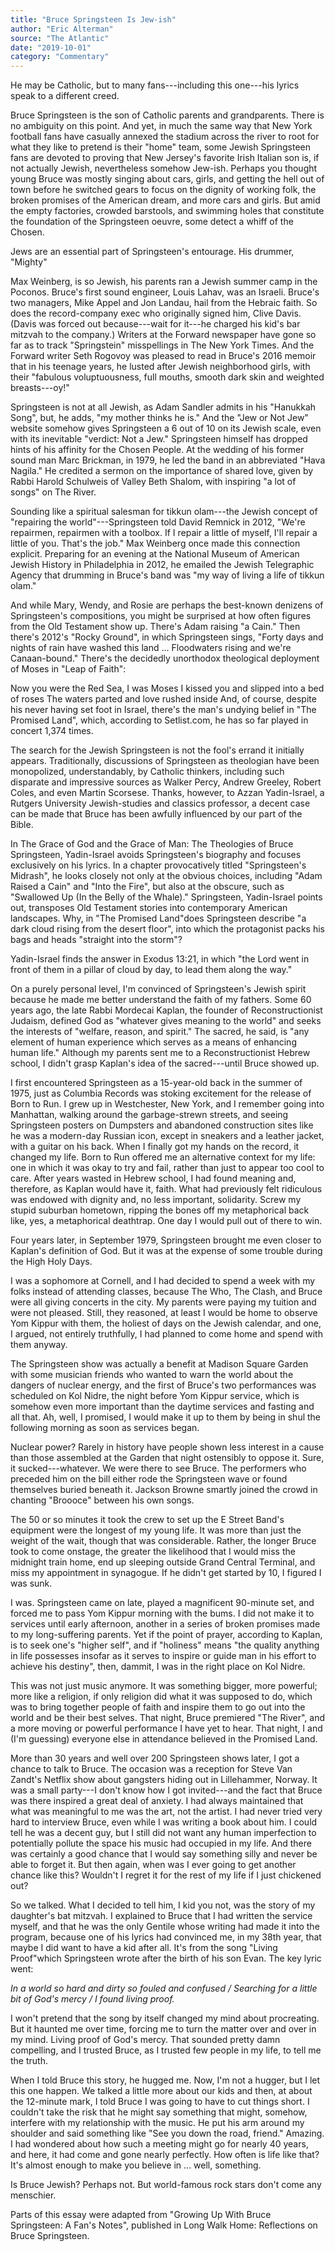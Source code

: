 ```yaml
---
title: "Bruce Springsteen Is Jew-ish"
author: "Eric Alterman"
source: "The Atlantic"
date: "2019-10-01"
category: "Commentary"
---
```


He may be Catholic, but to many fans---including this one---his lyrics speak to a different creed.

Bruce Springsteen is the son of Catholic parents and grandparents. There is no ambiguity on this point. And yet, in much the same way that New York football fans have casually annexed the stadium across the river to root for what they like to pretend is their "home" team, some Jewish Springsteen fans are devoted to proving that New Jersey's favorite Irish Italian son is, if not actually Jewish, nevertheless somehow Jew-ish. Perhaps you thought young Bruce was mostly singing about cars, girls, and getting the hell out of town before he switched gears to focus on the dignity of working folk, the broken promises of the American dream, and more cars and girls. But amid the empty factories, crowded barstools, and swimming holes that constitute the foundation of the Springsteen oeuvre, some detect a whiff of the Chosen.

Jews are an essential part of Springsteen's entourage. His drummer, "Mighty"

Max Weinberg, is so Jewish, his parents ran a Jewish summer camp in the Poconos. Bruce's first sound engineer, Louis Lahav, was an Israeli. Bruce's two managers, Mike Appel and Jon Landau, hail from the Hebraic faith. So does the record-company exec who originally signed him, Clive Davis. (Davis was forced out because---wait for it---he charged his kid's bar mitzvah to the company.) Writers at the Forward newspaper have gone so far as to track "Springstein" misspellings in The New York Times. And the Forward writer Seth Rogovoy was pleased to read in Bruce's 2016 memoir that in his teenage years, he lusted after Jewish neighborhood girls, with their "fabulous voluptuousness, full mouths, smooth dark skin and weighted breasts---oy!"

Springsteen is not at all Jewish, as Adam Sandler admits in his "Hanukkah Song", but, he adds, "my mother thinks he is." And the "Jew or Not Jew" website somehow gives Springsteen a 6 out of 10 on its Jewish scale, even with its inevitable "verdict: Not a Jew." Springsteen himself has dropped hints of his affinity for the Chosen People. At the wedding of his former sound man Marc Brickman, in 1979, he led the band in an abbreviated "Hava Nagila." He credited a sermon on the importance of shared love, given by Rabbi Harold Schulweis of Valley Beth Shalom, with inspiring "a lot of songs" on The River.

Sounding like a spiritual salesman for tikkun olam---the Jewish concept of "repairing the world"---Springsteen told David Remnick in 2012, "We're repairmen, repairmen with a toolbox. If I repair a little of myself, I'll repair a little of you. That's the job." Max Weinberg once made this connection explicit. Preparing for an evening at the National Museum of American Jewish History in Philadelphia in 2012, he emailed the Jewish Telegraphic Agency that drumming in Bruce's band was "my way of living a life of tikkun olam."

And while Mary, Wendy, and Rosie are perhaps the best-known denizens of Springsteen's compositions, you might be surprised at how often figures from the Old Testament show up. There's Adam raising "a Cain." Then there's 2012's "Rocky Ground", in which Springsteen sings, "Forty days and nights of rain have washed this land ... Floodwaters rising and we're Canaan-bound." There's the decidedly unorthodox theological deployment of Moses in "Leap of Faith":

Now you were the Red Sea, I was Moses I kissed you and slipped into a bed of roses The waters parted and love rushed inside And, of course, despite his never having set foot in Israel, there's the man's undying belief in "The Promised Land", which, according to Setlist.com, he has so far played in concert 1,374 times.

The search for the Jewish Springsteen is not the fool's errand it initially appears. Traditionally, discussions of Springsteen as theologian have been monopolized, understandably, by Catholic thinkers, including such disparate and impressive sources as Walker Percy, Andrew Greeley, Robert Coles, and even Martin Scorsese. Thanks, however, to Azzan Yadin-Israel, a Rutgers University Jewish-studies and classics professor, a decent case can be made that Bruce has been awfully influenced by our part of the Bible.

In The Grace of God and the Grace of Man: The Theologies of Bruce Springsteen, Yadin-Israel avoids Springsteen's biography and focuses exclusively on his lyrics. In a chapter provocatively titled "Springsteen's Midrash", he looks closely not only at the obvious choices, including "Adam Raised a Cain" and "Into the Fire", but also at the obscure, such as "Swallowed Up (In the Belly of the Whale)." Springsteen, Yadin-Israel points out, transposes Old Testament stories into contemporary American landscapes. Why, in "The Promised Land"does Springsteen describe "a dark cloud rising from the desert floor", into which the protagonist packs his bags and heads "straight into the storm"?

Yadin-Israel finds the answer in Exodus 13:21, in which "the Lord went in front of them in a pillar of cloud by day, to lead them along the way."

On a purely personal level, I'm convinced of Springsteen's Jewish spirit because he made me better understand the faith of my fathers. Some 60 years ago, the late Rabbi Mordecai Kaplan, the founder of Reconstructionist Judaism, defined God as "whatever gives meaning to the world" and seeks the interests of "welfare, reason, and spirit." The sacred, he said, is "any element of human experience which serves as a means of enhancing human life." Although my parents sent me to a Reconstructionist Hebrew school, I didn't grasp Kaplan's idea of the sacred---until Bruce showed up.

I first encountered Springsteen as a 15-year-old back in the summer of 1975, just as Columbia Records was stoking excitement for the release of Born to Run. I grew up in Westchester, New York, and I remember going into Manhattan, walking around the garbage-strewn streets, and seeing Springsteen posters on Dumpsters and abandoned construction sites like he was a modern-day Russian icon, except in sneakers and a leather jacket, with a guitar on his back. When I finally got my hands on the record, it changed my life. Born to Run offered me an alternative context for my life: one in which it was okay to try and fail, rather than just to appear too cool to care. After years wasted in Hebrew school, I had found meaning and, therefore, as Kaplan would have it, faith. What had previously felt ridiculous was endowed with dignity and, no less important, solidarity. Screw my stupid suburban hometown, ripping the bones off my metaphorical back like, yes, a metaphorical deathtrap. One day I would pull out of there to win.

Four years later, in September 1979, Springsteen brought me even closer to Kaplan's definition of God. But it was at the expense of some trouble during the High Holy Days.

I was a sophomore at Cornell, and I had decided to spend a week with my folks instead of attending classes, because The Who, The Clash, and Bruce were all giving concerts in the city. My parents were paying my tuition and were not pleased. Still, they reasoned, at least I would be home to observe Yom Kippur with them, the holiest of days on the Jewish calendar, and one, I argued, not entirely truthfully, I had planned to come home and spend with them anyway.

The Springsteen show was actually a benefit at Madison Square Garden with some musician friends who wanted to warn the world about the dangers of nuclear energy, and the first of Bruce's two performances was scheduled on Kol Nidre, the night before Yom Kippur service, which is somehow even more important than the daytime services and fasting and all that. Ah, well, I promised, I would make it up to them by being in shul the following morning as soon as services began.

Nuclear power? Rarely in history have people shown less interest in a cause than those assembled at the Garden that night ostensibly to oppose it. Sure, it sucked---whatever. We were there to see Bruce. The performers who preceded him on the bill either rode the Springsteen wave or found themselves buried beneath it. Jackson Browne smartly joined the crowd in chanting "Broooce" between his own songs.

The 50 or so minutes it took the crew to set up the E Street Band's equipment were the longest of my young life. It was more than just the weight of the wait, though that was considerable. Rather, the longer Bruce took to come onstage, the greater the likelihood that I would miss the midnight train home, end up sleeping outside Grand Central Terminal, and miss my appointment in synagogue. If he didn't get started by 10, I figured I was sunk.

I was. Springsteen came on late, played a magnificent 90-minute set, and forced me to pass Yom Kippur morning with the bums. I did not make it to services until early afternoon, another in a series of broken promises made to my long-suffering parents. Yet if the point of prayer, according to Kaplan, is to seek one's "higher self", and if "holiness" means "the quality anything in life possesses insofar as it serves to inspire or guide man in his effort to achieve his destiny", then, dammit, I was in the right place on Kol Nidre.

This was not just music anymore. It was something bigger, more powerful; more like a religion, if only religion did what it was supposed to do, which was to bring together people of faith and inspire them to go out into the world and be their best selves. That night, Bruce premiered "The River", and a more moving or powerful performance I have yet to hear. That night, I and (I'm guessing) everyone else in attendance believed in the Promised Land.

More than 30 years and well over 200 Springsteen shows later, I got a chance to talk to Bruce. The occasion was a reception for Steve Van Zandt's Netflix show about gangsters hiding out in Lillehammer, Norway. It was a small party---I don't know how I got invited---and the fact that Bruce was there inspired a great deal of anxiety. I had always maintained that what was meaningful to me was the art, not the artist. I had never tried very hard to interview Bruce, even while I was writing a book about him. I could tell he was a decent guy, but I still did not want any human imperfection to potentially pollute the space his music had occupied in my life. And there was certainly a good chance that I would say something silly and never be able to forget it. But then again, when was I ever going to get another chance like this? Wouldn't I regret it for the rest of my life if I just chickened out?

So we talked. What I decided to tell him, I kid you not, was the story of my daughter's bat mitzvah. I explained to Bruce that I had written the service myself, and that he was the only Gentile whose writing had made it into the program, because one of his lyrics had convinced me, in my 38th year, that maybe I did want to have a kid after all. It's from the song "Living Proof"which Springsteen wrote after the birth of his son Evan. The key lyric went:

_In a world so hard and dirty so fouled and confused / Searching for a little bit of God's mercy / I found living proof._

I won't pretend that the song by itself changed my mind about procreating. But it haunted me over time, forcing me to turn the matter over and over in my mind. Living proof of God's mercy. That sounded pretty damn compelling, and I trusted Bruce, as I trusted few people in my life, to tell me the truth.

When I told Bruce this story, he hugged me. Now, I'm not a hugger, but I let this one happen. We talked a little more about our kids and then, at about the 12-minute mark, I told Bruce I was going to have to cut things short. I couldn't take the risk that he might say something that might, somehow, interfere with my relationship with the music. He put his arm around my shoulder and said something like "See you down the road, friend." Amazing. I had wondered about how such a meeting might go for nearly 40 years, and here, it had come and gone nearly perfectly. How often is life like that? It's almost enough to make you believe in ... well, something.

Is Bruce Jewish? Perhaps not. But world-famous rock stars don't come any menschier.

Parts of this essay were adapted from "Growing Up With Bruce Springsteen: A Fan's Notes", published in Long Walk Home: Reflections on Bruce Springsteen.